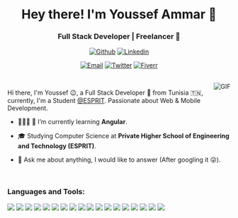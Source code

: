 <h1 align="center">Hey there! I'm Youssef Ammar 👋 </h1>
<h3 align="center">Full Stack Developer | Freelancer 🚀</h3>

<div align="center">

[![Github](https://img.shields.io/badge/-Github-000?style=flat&logo=Github&logoColor=white)](https://github.com/youssef-ammar)
[![Linkedin](https://img.shields.io/badge/-LinkedIn-blue?style=flat&logo=Linkedin&logoColor=white)](https://www.linkedin.com/in/youssef-ammar-9475a0177/)

[![Email](https://img.shields.io/badge/-Email-c14438?style=flat&logo=Gmail&logoColor=white&link=mailto:mail@brennanbrown.ca)](mailto:youssef.ammar19@yahoo.com)
[![Twitter](https://img.shields.io/badge/-Twitter-1DA1F2?style=flat&logo=Twitter&logoColor=white)](https://twitter.com/Youssef88883284)
[![Fiverr](https://img.shields.io/badge/-fiverr-bc2125?style=flat&labelColor=bc2125&logo=fiverr&logoColor=white)](https://fr.fiverr.com/youssef_ammar)


<!-- [![Medium](https://img.shields.io/badge/-Medium-000000?style=flat&labelColor=000000&logo=Medium&link=https://medium.com/@brennanbrown)]()
[![Instagram](https://img.shields.io/badge/-Instagram-c13584?style=flat&labelColor=c13584&logo=instagram&logoColor=white)]()
[![Facebook](https://img.shields.io/badge/-Facebook-4267B2?style=flat&labelColor=4267B2&logo=facebook&logoColor=white)]() -->
  <!-- - 🌱 I’m currently learning **Flutter**.-->
</div>
<br />
<img align="right" alt="GIF" src="https://media.giphy.com/media/qgQUggAC3Pfv687qPC/giphy.gif"  />

Hi there, I'm Youssef 😉, a Full Stack Developer 🚀 from Tunisia 🇹🇳, currently, I'm a Student [@ESPRIT](https://esprit.tn/). Passionate about Web & Mobile Development.

- 👨🏻‍💻 🌱 I’m currently learning **Angular**.

- 🎓 Studying Computer Science at **Private Higher School of Engineering and Technology (ESPRIT)**.

- 💬 Ask me about anything, I would like to answer (After googling it 😜).

<br />

<h3 align="left">Languages and Tools:</h3>


<img src="https://img.shields.io/badge/-HTML5-E34F26?style=flat&logo=html5&logoColor=white"> <img src="https://img.shields.io/badge/-CSS3-1572B6?style=flat&logo=css3&logoColor=white">
<img src="https://img.shields.io/badge/-Bootstrap-563D7C?style=flat&logo=bootstrap&logoColor=white">
<img src="https://img.shields.io/badge/-Php-000000?style=flat&logo=php&logoColor=FFFFFF">
<img src="https://img.shields.io/badge/-Laravel-eed718?style=flat&logo=laravel&logoColor=ffffff">
<img src="https://img.shields.io/badge/-Symfony-000000?style=flat&logo=symfony&logoColor=00c8ff">
<img src="https://img.shields.io/badge/-MySQL-F29111?style=flat&logo=mysql&logoColor=FFFFFF">
<img src="https://img.shields.io/badge/-Node.js-3C873A?style=flat&logo=Nodejs&logoColor=white">
<img src="https://img.shields.io/badge/-Spring-6DB33F?style=flat&logo=Spring&logoColor=FFFFFF">
<img src="https://img.shields.io/badge/-Git-F1502F?style=flat&logo=git&logoColor=FFFFFF">
<img src="https://img.shields.io/badge/-Github-000000?style=flat&logo=github&logoColor=FFFFFF">
<img src="https://img.shields.io/badge/-Python-3776AB?style=flat&logo=Python&logoColor=FFFFFF">
<img src="https://img.shields.io/badge/-Java-5B4638?style=flat&logo=Java&logoColor=FFFFFF">
<img src="https://img.shields.io/badge/-C++-333333?style=flat&logo=C%2B%2B&logoColor=FFFFFF">
<img src="https://img.shields.io/badge/-Heroku-430098?style=flat&logo=heroku&logoColor=FFFFFF">
<img src="https://img.shields.io/badge/-Linux-000000?style=flat&logo=linux&logoColor=FFFFFF">
<img src="https://img.shields.io/badge/-VS%20Code-007ACC?style=flat&logo=visual%20studio%20code&logoColor=FFFFFF">
<img src="https://img.shields.io/badge/-Latex-008080?style=flat&logo=latex&logoColor=FFFFFF">

